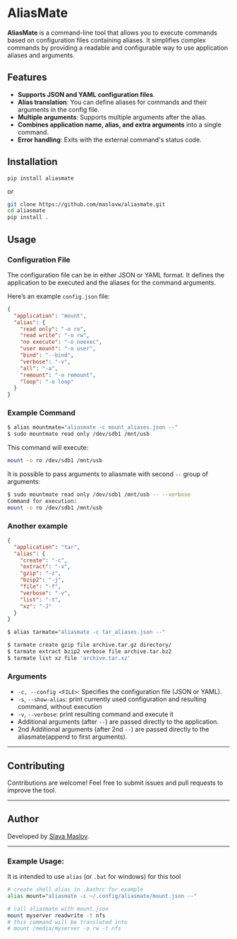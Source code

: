# AliasMate

**AliasMate** is a command-line tool that allows you to execute commands based on configuration files containing
aliases. It simplifies complex commands by providing a readable and configurable way to use application aliases and
arguments.

## Features

- **Supports JSON and YAML configuration files**.
- **Alias translation**: You can define aliases for commands and their arguments in the config file.
- **Multiple arguments**: Supports multiple arguments after the alias.
- **Combines application name, alias, and extra arguments** into a single command.
- **Error handling**: Exits with the external command's status code.

## Installation

`pip install aliasmate`

or

```bash
git clone https://github.com/maslovw/aliasmate.git
cd aliasmate
pip install .
```

## Usage

### Configuration File

The configuration file can be in either JSON or YAML format. It defines the application to be executed and the aliases for the command arguments.

Here’s an example `config.json` file:

```json
{
  "application": "mount",
  "alias": {
    "read only": "-o ro",
    "read write": "-o rw",
    "no execute": "-o noexec",
    "user mount": "-o user",
    "bind": "--bind",
    "verbose": "-v",
    "all": "-a",
    "remount": "-o remount",
    "loop": "-o loop"
  }
}
```

### Example Command

```bash
$ alias mountmate="aliasmate -c mount_aliases.json --"
$ sudo mountmate read only /dev/sdb1 /mnt/usb
```
This command will execute:

```bash
mount -o ro /dev/sdb1 /mnt/usb
```
It is possible to pass arguments to aliasmate with second `--` group of arguments:

```bash
$ sudo mountmate read only /dev/sdb1 /mnt/usb -- --verbose
Command for execution:
mount -o ro /dev/sdb1 /mnt/usb
```
### Another example

```json
{
  "application": "tar",
  "alias": {
    "create": "-c",
    "extract": "-x",
    "gzip": "-z",
    "bzip2": "-j",
    "file": "-f",
    "verbose": "-v",
    "list": "-t",
    "xz": "-J"
  }
}
```

```bash
$ alias tarmate="aliasmate -c tar_aliases.json --"

$ tarmate create gzip file archive.tar.gz directory/
$ tarmate extract bzip2 verbose file archive.tar.bz2
$ tarmate list xz file 'archive.tar.xz'
```

### Arguments

- `-c, --config <FILE>`: Specifies the configuration file (JSON or YAML).
- `-s`, `--show-alias`: print currently used configuration and resulting command, without execution
- `-v`, `--verbose`: print resulting command and execute it
- Additional arguments (after `--`) are passed directly to the application.
- 2nd Additional arguments (after 2nd `--`) are passed directly to the aliasmate(append to first arguments).


---

## Contributing

Contributions are welcome! Feel free to submit issues and pull requests to improve the tool.

---

## Author

Developed by [Slava Maslov](https://github.com/maslovw).

---

### Example Usage:

It is intended to use `alias` (or `.bat` for windows) for this tool

```bash
# create shell alias in .bashrc for example
alias mount="aliasmate -c ~/.config/aliasmate/mount.json --"

# call aliasmate with mount.json
mount myserver readwrite -t nfs
# this command will be translated into
# mount /media/myserver -o rw -t nfs
```
